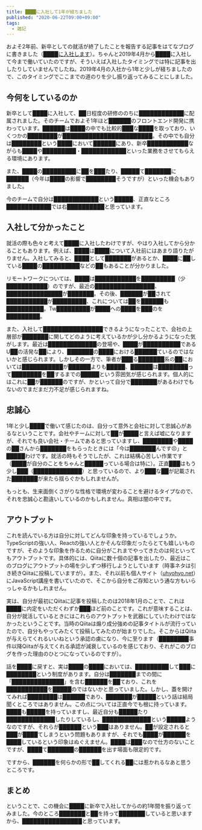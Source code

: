 ```yaml
---
title: ████に入社して1年が経ちました
published: "2020-06-22T09:00+09:00"
tags:
  - 雑記
---
```


およそ2年前、新卒としての就活が終了したことを報告する記事をはてなブログに書きました（[████に入社します](http://uhyo.hatenablog.com/entry/2018/06/05/001559)）。ちゃんと2019年4月から████に入社して今まで働いていたのですが、そういえば入社したタイミングでは特に記事を出したりしていませんでしたね。2019年4月の入社から1年と少しが経ちましたので、このタイミングでここまでの道のりを少し振り返ってみることにしました。

## 今何をしているのか

新卒として████に入社して、██日程度の研修ののちに████████████に配属されました。そのチームでおよそ1年ほど██████のフロントエンド開発に携わっています。██████は████の中でも比較的███な████を取っており、いくつかの████████が████████████████████████。その中でも自分は████████という████において██████にあり、新卒███████████ながらも████や█████████・████████████といった業務をさせてもらえる環境にあります。

また、████の█████████に██を███たり、█████て███████に██████（今年は████の影響で████████そうですが）といった機会もありました。

今のチームで自分は████████████という█████、正直なところ████████████では右██████████と思っています。

## 入社して分かったこと

就活の際も色々と考えて████に入社したわけですが、やはり入社してから分かることもあります。例えば、████は████について入社前にはあまり語りたがりません。入社してみると、████として███████があるとか、████に██している████の██████████などの██もあることが分かりました。

リモートワークについては、████は███████████を█████████（少███████████）のですが、最近の████████████████、███████████████が███████。その後、██████が██されて███████████が█████████、これについては██を██████も██████████。Tw█████████が████への████を███のを█████████。

また、入社して████████████████できるようになったことで、会社の上層部が███████に関してどのように考えているかが少し分かるようになった気がします。最近は█████████████の登場や、████が██████████であるU██の活発な██により、███████の████における██████ているのではないかと感じられます。しかしその一方で、筆者が███る███████系の██においては███████████が██████よりも█████、██████は████████って████████を██するまでの█████という雰囲気が感じられます。個人的にはこれに██が██████のですが、かといって自分で███████があるわけでもないのでまだまだ力不足が感じられますね。

## 忠誠心

1年と少し████で働いて感じたのは、自分って意外と会社に対して忠誠心があるなということです。会社やチームに対して██が████と言えば嘘になりますが、それでも良い会社・チームであると思っていますし、████████や████の██さんから███████をもらったときには「今は███████んです😣」と█████わけです。就活の時もそうでしたが、これは結構心苦しい作業です（████が自分のことをちゃんと█████っている場合は特に）。正直███はもう少し███（█████████████）と思っているので、より███な██が記載された███████が来たら揺らぐかもしれませんが。

もっとも、生来面倒くさがりな性格で環境が変わることを避けるタイプなので、それを忠誠心と勘違いしているのかもしれません。真相は闇の中です。

## アウトプット

これを読んでいる方は自分に対してどんな印象を持っているでしょうか。TypeScriptの強い人、Reactの強い人とかそんな印象だったらとても嬉しいものですが、そのような印象を作るために自分がこれまでやってきたのは何といってもアウトプットです。具体的には、Qiitaに数十個の記事を出したり、最近はこのブログにアウトプットの場を少しずつ移行しようとしています（時事ネタは引き続きQiitaに投稿していますが）。また、それ以前も個人サイト（[uhyohyo.net](https://uhyohyo.net)）にJavaScript講座を書いていたので、そこから自分をご存知という通な方もいらっしゃるかもしれません。

実は、自分が最初にQiitaに記事を投稿したのは2018年1月のことで、これは████に内定をいただくわずか███ほど前のことです。これが意味することは、自分が就活しているときにはこれらのアウトプットを武器にしていたわけではなかったということです。当時のQiitaは煽り成分強めの記事タイトルが流行っていたので、自分もやってみたくて投稿してみたのが始まりでした。そこからはQiitaが与えらてくれるいいねという承認の虜になり、今に至ります（████████事件以降Qiitaが与えてくれる承認が減衰しているのを感じており、それがこのブログを作った理由のひとつになっているのですが）。

話を████に戻すと、実は████の████においては、█████████して███に████████という制度があります。自分は███████までの間に「██████████████」を含む██████を██ており、これを███████████を█████のではないかと思っていました。しかし、蓋を開けてみれば████████は██████であり、███████が█████という話は結局聞くところではありません。この点については正直今でも根に持っています。████も█████を持っていますし、最近自分も█████たり█████████████したりしているし、█████████████という█████ようなのですが、それらが██████という███はありません。██が設定されると███が████てしまうという問題もありますが、それでも████が██████を████しているという印象はぬぐえません。████は███なので仕方のないことですが、████て███████の██████を出す場面も限定的です。

ですから、██████を何らかの形で██してくれる██には惹かれるなあと思うところです。

## まとめ

ということで、この機会に████に新卒で入社してからの約1年間を振り返ってみました。今のところ███████と██を持って███████していると思いますから、████████████████と思っています。